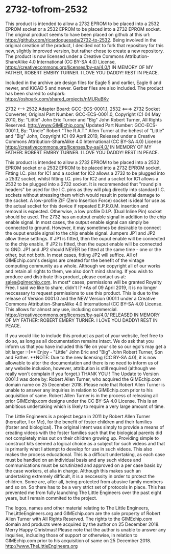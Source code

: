 # 2732-tofrom-2532
This product is intended to allow a 2732 EPROM to be placed into a 2532 EPROM socket or a 2532 EPROM to be placed into a 2732 EPROM socket. The original product seems to have been placed on github at this url: https://github.com/ricardoquesada/2732-to-2532. Being involved in the original creation of the product, I decided not to fork that repository for this new, slightly improved version, but rather chose to create a new repository. The product is now licensed under a Creative Commons Attribution-ShareAlike 4.0 International (CC BY-SA 4.0) License, https://creativecommons.org/licenses/by-sa/4.0/) IN MEMORY OF MY FATHER, ROBERT EMBRY TURNER. I LOVE YOU DADDY! REST IN PEACE.

Included in the archive are design files for Eagle 5 and earlier, Eagle 6 and newer, and KiCAD 5 and newer. Gerber files are also included. The product has been shared to oshpark: https://oshpark.com/shared_projects/nMURuBKv

2732 <--> 2532 Adapter Board: GCC-ECS-0001.1, 2532 <===> 2732 Socket Converter, Original Part Number: GCC-ECS-0001.0, Copyright (C) 04 May 2010, By: "Little" John Eric Turner and "Big" John Robert Turner, All Rights Reserved. http://www.GIMEchip.com/ Updated Part Number: GCC-ECS-0001.1, By: "Uncle" Robert "The R.A.T." Allen Turner at the behest of "Little" and "Big" John, Copyright (C) 09 April 2019, Released under a Creative Commons Attribution-ShareAlike 4.0 International (CC BY-SA 4.0) License https://creativecommons.org/licenses/by-sa/4.0/ IN MEMORY OF MY FATHER: ROBERT EMBRY TURNER. I LOVE YOU DADDY! REST IN PEACE.
 
This product is intended to allow a 2732 EPROM to be placed into a 2532 EPROM socket or a 2532 EPROM to be placed into a 2732 EPROM socket. Fitting I.C. pins for IC1 and a socket for IC2 allows a 2732 to be plugged into a 2532 socket, whilst fitting I.C. pins for IC2 and a socket for IC1 allows a 2532 to be plugged into a 2732 socket. It is recommended that "round pin headers" be used for the I.C. pins as they will plug directly into standard I.C. sockets without stressing them which would result in potential damage to the socket. A low-profile ZIF (Zero Insertion Force) socket is ideal for use as the actual socket for this device if repeated E.P.R.O.M. insertion and removal is expected. Otherwise, a low profile D.I.P. (Dual Inline Pin) socket should be used. The 2732 has an output enable signal in addition to the chip enable signal. In most cases, the output enable signal can simply be connected to ground. However, it may sometimes be desirable to connect the ouput enable signal to the chip enable signal. Jumpers JP1 and JP2 allow these settings. If JP1 is fitted, then the ouput enable will be connected to the chip enable. If JP2 is fitted, then the ouput enable will be connected to GND. JP1 and JP2 should NEVER be fitted at the same time - one or the other, but not both. In most cases, fitting JP2 will suffice.
All of GIMEchip.com's designs are created for the benefit of the vintage computing community as a whole. Although we copyright all of our works and retain all rights to them, we also don't mind sharing. If you wish to produce and distribute this product, please contact us at: sales@gimechip.com. In most* cases, permissions will be granted Royalty Free. I said we like to share, didn't I? *As of 09 April 2019, it is no longer neccessary to request permissions to use this product. This is due to the release of Version 0001.0 and the NEW Version 0001.1 under a Creative Commons Attribution-ShareAlike 4.0 International (CC BY-SA 4.0) License. This allows for almost any use, including commercial. https://creativecommons.org/licenses/by-sa/4.0/ RELEASED IN MEMORY OF MY FATHER: ROBERT EMBRY TURNER. I LOVE YOU DADDY! REST IN PEACE.

If you would like to include this product as part of your website, feel free to do so, as long as all documentation remains intact. We do ask that you inform us that you have included this file on your site so our ego's may get a bit larger :-)** Enjoy - "Little" John Eric and "Big" John Robert Turner, Son and Father. **NOTE: Due to the new licensing (CC BY-SA 4.0), it is now allowable to alter the documentation and there is no need to inform us of any website inclusion, however, attribution is still required (although we really won't complain if you forget.) THANK YOU !
The Update to Version 0001.1 was done by: Robert Allen Turner, who acquired the GIMEchip.com domain name on 25 December 2018. Please note that Robert Allen Turner is unable to answer any inquiries in relation to GIMEchip.com prior to his acquisition of same. Robert Allen Turner is in the process of releasing all prior GIMEchip.com designs under the CC BY-SA 4.0 License. This is an ambitious undertaking which is likely to require a very large amount of time.

The Little Engineers is a project began in 2011 by Robert Allen Turner (hereafter, I or Me), for the benefit of foster children and their families (foster and biological). The original intent was simply to provide a means of creating videos with the foster families such that the biological parents did not completely miss out on their children growing up. Providing simple to construct kits seemed a logical choice as a subject for such videos and that is primarily what I attempt to develop for use in such videos. This also makes the process educational. This is a difficult undertaking, as each case must be handled on an individual basis and any such videos and communications must be scrutinized and approved on a per case basis by the case workers, et alia in charge. Although this makes such an undertaking extremely difficult, it is a neccessity in order to protect the children. Some are, after all, being protected from abusive family members and so on. So there has to be a very strict set of protocols in place. This has prevented me from fully launching The Little Engineers over the past eight years, but I remain commited to the project.

The logos, names and other material relating to The Little Engineers, TheLittleEngineers.org and GIMEchip.com are the sole property of Robert Allen Turner with All Rights Reserved. The rights to the GIMEchip.com domain and products were acquired by the author on 25 December 2018. Merry Happy Christmas! Please note that the author is unable to answer any inquiries, including those of support or otherwise, in relation to GIMEchip.com prior to his acquisition of same on 25 December 2018.
http://www.TheLittleEngineers.org
